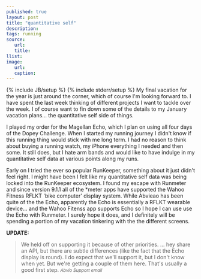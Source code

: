 ```yaml
---
published: true
layout: post
title: "quantitative self"
description:
tags: running
source:
   url:
   title:
llist:
image:
   url:
   caption:
---
```

{% include JB/setup %}
{% include stderr/setup %}
My final vacation for the year is just around the corner, which of course I'm looking forward to. I have spent the last week thinking of different projects I want to tackle over the week. I of course want to fin down some of the details to my January vacation plans... the quantitative self side of things.

I played my order for the Magellan Echo, which I plan on using all four days of the Dopey Challenge. When I started my running journey I didn't know if this running thing would stick with me long term. I had no reason to think about buying a running watch, my iPhone everything I needed and then some. It still does, but I hate arm bands and would like to have indulge in my quantitative self data at various points along my runs.

Early on I tried the ever so popular RunKeeper, something about it just didn't feel right. I might have been I felt like my quantitative self data was being locked into the RunKeeper ecosystem. I found my escape with Runmeter and since version 9.1.1 all of the *meter apps have supported the Wahoo Fitness RFLKT 'bike computer' display system. While Abvieao has been quite of the the Echo, apparently the Echo is essentially a RFLKT wearable device... and the Wahoo Fitenss app supports Echo so I hope I can use use the Echo with Runmeter. I surely hope it does, and I definitely will be spending a portion of my vacation tinkering with the the different screens.

**UPDATE:**

>We held off on supporting it because of other priorities.
>...
>hey share an API, but there are subtle differences (like the fact that the Echo display is round). I do expect that we'll support it, but I don't know when yet. But we're getting a couple of them here. That's usually a good first step.
><small><cite>Abvio Support email</cite></small>